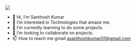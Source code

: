 <img src="https://readme-typing-svg.herokuapp.com?lines=Welcome+to++my+GitHub+Profile!;Feel+free+to+Connect+with+me!;Visit+Again!&font=Fira%20Code&center=true&width=380&height=50">

- 👋 Hi, I’m Santhosh Kumar
- 👀 I’m interested in Technologies that amaze me.
- 🌱 I’m currently learning to do some projects.
- 💞️ I’m looking to collaborate on projects.
- 📫 How to reach me gmail asanthoshkumar01@gmail.com

<!---

Santos616/Santos616 is a ✨ special ✨ repository because its `README.md` (this file) appears on your GitHub profile.
You can click the Preview link to take a look at your changes.
--->

